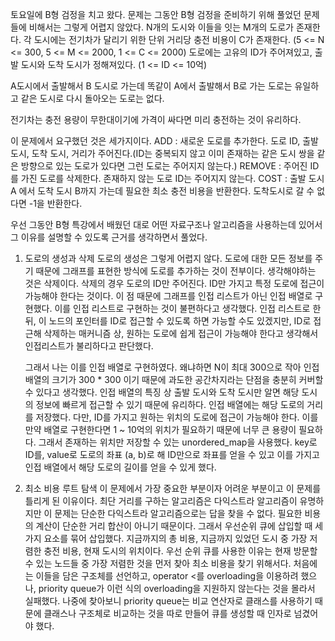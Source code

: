 토요일에 B형 검정을 치고 왔다.
문제는 그동안 B형 검정을 준비하기 위해 풀었던 문제들에 비해서는 그렇게 어렵지 않았다.
N개의 도시와 이들을 잇는 M개의 도로가 존재한다. 각 도시에는 전기차가 달리기 위한 단위 거리당 충전 비용이 C가 존재한다. (5 <= N <= 300, 5 <= M <= 2000, 1 <= C <= 2000)
도로에는 고유의 ID가 주어져있고, 출발 도시와 도착 도시가 정해져있다. (1 <= ID <= 10억)

A도시에서 출발해서 B 도시로 가는데 똑같이 A에서 출발해서 B로 가는 도로는 유일하고 같은 도시로 다시 돌아오는 도로는 없다.

전기차는 충전 용량이 무한대이기에 가격이 싸다면 미리 충전하는 것이 유리하다.

이 문제에서 요구했던 것은 세가지이다.
ADD : 새로운 도로를 추가한다. 도로 ID, 출발도시, 도착 도시, 거리가 주어진다.(ID는 중복되지 않고 이미 존재하는 같은 도시 쌍을 같은 방향으로 있는 도로가 있다면 그런 도로는 주어지지 않는다.)
REMOVE : 주어진 ID를 가진 도로를 삭제한다. 존재하지 않는 도로 ID는 주어지지 않는다.
COST : 출발 도시 A 에서 도착 도시 B까지 가는데 필요한 최소 충전 비용을 반환한다. 도착도시로 갈 수 없다면 -1을 반환한다.

우선 그동안 B형 특강에서 배웠던 대로 어떤 자료구조나 알고리즘을 사용하는데 있어서 그 이유를 설명할 수 있도록 근거를 생각하면서 풀었다.

1. 도로의 생성과 삭제
    도로의 생성은 그렇게 어렵지 않다. 도로에 대한 모든 정보를 주기 때문에 그래프를 표현한 방식에 도로를 추가하는 것이 전부이다.
    생각해야하는 것은 삭제이다. 삭제의 경우 도로의 ID만 주어진다. ID만 가지고 특정 도로에 접근이 가능해야 한다는 것이다.
    이 점 때문에 그래프를 인접 리스트가 아닌 인접 배열로 구현했다. 이를 인접 리스트로 구현하는 것이 불편하다고 생각했다.
	인접 리스트로 한 뒤, 이 노드의 포인터를 ID로 접근할 수 있도록 하면 가능할 수도 있겠지만, ID로 접근해 삭제하는 매커니즘 상, 원하는 도로에 쉽게 접근이 가능해야 한다고 생각해서
	인접리스트가 불리하다고 판단했다.

 	그래서 나는 이를 인접 배열로 구현하였다. 왜냐하면 N이 최대 300으로 작아 인접 배열의 크기가 300 * 300 이기 때문에 과도한 공간차지라는 단점을 충분히 커버할 수 있다고 생각했다.
    인접 배열의 특징 상 출발 도시와 도착 도시만 알면 해당 도시의 정보에 빠르게 접근할 수 있기 때문에 유리하다. 인접 배열에는 해당 도로의 거리를 저장했다.
    다만, ID를 가지고 원하는 위치의 도로에 접근이 가능해야 한다. 이를 만약 배열로 구현한다면 1 ~ 10억의 위치가 필요하기 때문에 너무 큰 용량이 필요하다.
   	그래서 존재하는 위치만 저장할 수 있는 unordered_map을 사용했다. key로 ID를, value로 도로의 좌표 (a, b)로 해 ID만으로 좌표를 얻을 수 있고
  	이를 가지고 인접 배열에서 해당 도로의 길이를 얻을 수 있게 했다.

2. 최소 비용 루트 탐색
   	이 문제에서 가장 중요한 부분이자 어려운 부분이고 이 문제를 틀리게 된 이유이다. 최단 거리를 구하는 알고리즘은 다익스트라 알고리즘이 유명하지만 이 문제는 단순한 다익스트라 알고리즘으로는
   	답을 찾을 수 없다. 필요한 비용의 계산이 단순한 거리 합산이 아니기 때문이다. 그래서 우선순위 큐에 삽입할 때 세가지 요소를 묶어 삽입했다.
	지금까지의 총 비용, 지금까지 있었던 도시 중 가장 저렴한 충전 비용, 현재 도시의 위치이다.
   	우선 순위 큐를 사용한 이유는 현재 방문할 수 있는 노드들 중 가장 저렴한 것을 먼저 찾아 최소 비용을 찾기 위해서다.
	처음에는 이들을 담은 구조체를 선언하고, operator <를 overloading을 이용하려 했으나, priority queue가 이런 식의 overloading을 지원하지 않는다는 것을 몰라서 실패했다.
   	나중에 찾아보니 priority queue는 비교 연산자로 클래스를 사용하기 때문에 클래스나 구조체로 비교하는 것을 따로 만들어 큐를 생성할 때 인자로 넘겼어야 했다.
